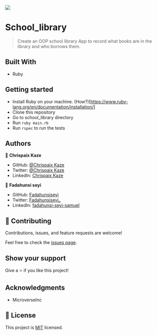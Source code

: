 ![](https://img.shields.io/badge/Microverse-blueviolet)

# School_library

> Create an OOP school library App to record what books are in the library and who borrows them.

## Built With

- Ruby

## Getting started

- Install Ruby on your machine. (How?)[https://www.ruby-lang.org/en/documentation/installation/]
- Clone this repository
- Go to school_library directory
- Run `ruby main.rb`
- Run `rspec` to run the tests

## Authors

👤 **Chrispaix Kaze**

- GitHub: [@Chrispaix Kaze](https://github.com/ChrispaixK)
- Twitter: [@Chrispaix Kaze](https://twitter.com/ChrispaixK)
- LinkedIn: [Chrispaix Kaze](https://www.linkedin.com/in/chrispaix-kaze-70445a175/)

👤 **Fadahunsi seyi**

- GitHub: [Fadahunsiseyi](https://github.com/Fadahunsiseyi)
- Twitter: [Fadahunsiseyi_](https://twitter.com/@Fadahunsiseyi_)
- LinkedIn: [fadahunsi-seyi-samuel](https://www.linkedin.com/in/fadahunsi-seyi-samuel-49191a209/)

## 🤝 Contributing

Contributions, issues, and feature requests are welcome!

Feel free to check the [issues page](https://github.com/ChrispaixK/school_library/issues).

## Show your support

Give a ⭐️ if you like this project!

## Acknowledgments

- MicroverseInc

## 📝 License

This project is [MIT](./MIT.md) licensed.